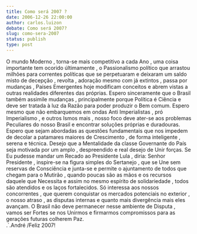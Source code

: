 ```yaml
---
title: Como será 2007 ?
date: 2006-12-26 22:00:00
author: carlos.luizon
debate: Como será 2007? 
slug: como-sera-2007
status: publish 
type: post
---
```


O mundo Moderno , torna-se mais competitivo a cada Ano , uma coisa importante tem ocorido últimamente , o Passionalismo político que arrastou milhões para correntes políticas que se perpetuaram e deixaram um saldo misto de decepção , revolta , adoração mesmo com já extintos , passa por mudanças , Países Emergentes hoje modificam conceitos e abrem vistas a outras realidades diferentes das próprias. Espero sinceramente que o Brasil também assimile mudanças , principalmente porque Política é Ciência e deve ser tratada à luz da Razão para poder produzir o Bem comum. Espero mesmo que não embarquemos em ondas Anti Imperialistas , pró Imperialismo , e outros Ismos mais , nosso foco deve ater-se aos problemas Peculiares do nosso Brasil e encontrar soluções próprias e duradouras. Espero que sejam abordadas as questões fundamentais que nos impedem de decolar a patamares maiores de Crescimento , de forma inteligente , serena e técnica. Desejo que a Mentalidade da classe Governante do País seja motivada por um amplo , despreendido e real desejo de Unir forças. Se Eu pudesse mandar um Recado ao Presidente Lula , diria: Senhor Presidente , inspire-se na figura simples do Sertanejo , que se Une sem reservas de Consciência e junta-se e permite o ajuntamento de todos que chegam para o Mutirão , quando poucas são as mãos e os recursos daquele que Necessita e assim no mesmo espírito de solidariedade , todos são atendidos e os laços fortalecidos. Só interessa aos nossos concorrentes , que querem conquistar os mercados potenciais no exterior , o nosso atraso , as disputas internas e quanto mais divergência mais eles avançam. O Brasil não deve permanecer nesse ambiente de Disputa , vamos ser Fortes se nos Unirmos e firmarmos compromissos para as gerações futuras colherem Paz.  
.´.André /Feliz 2007!
